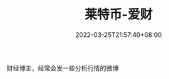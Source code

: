 ﻿---
weight: 
title: "莱特币-爱财"
description: "财经博主，经常会发一些分析行情的微博"
date: 2022-03-25T21:57:40+08:00
lastmod: 2022-03-25T16:45:40+08:00
draft: false
authors: ["Metabd"]
featuredImage: "laitebi-aicai.png"
link: ""
tags: ["微博","莱特币-爱财"]
categories: ["navigation"]
navigation: ["微博"]
lightgallery: true
toc: true
pinned: false
recommend: false
recommend1: false
---
财经博主，经常会发一些分析行情的微博
